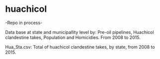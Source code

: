 # huachicol

-Repo in process-

Data base at state and municipallity level by: Pre-oil pipelines, Huachicol clandestine takes, Population and Homicidies. From 2008 to 2015.

Hua_Sta.csv: Total of huachicol clandestine takes, by state, from 2008 to 2015.
